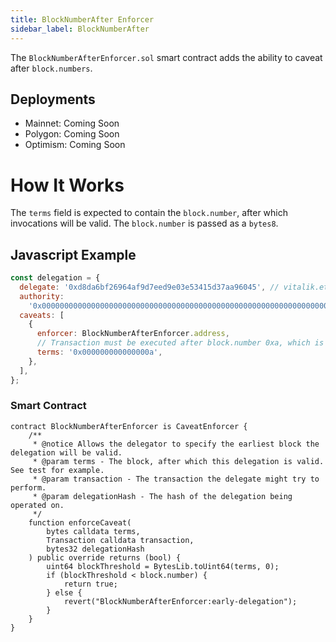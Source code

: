 ```yaml
---
title: BlockNumberAfter Enforcer
sidebar_label: BlockNumberAfter
---
```


The `BlockNumberAfterEnforcer.sol` smart contract adds the ability to caveat after `block.numbers`.

## Deployments

- Mainnet: Coming Soon
- Polygon: Coming Soon
- Optimism: Coming Soon

# How It Works

The `terms` field is expected to contain the `block.number`, after which invocations will be valid. The `block.number` is passed as a `bytes8`.

## Javascript Example

```js
const delegation = {
  delegate: '0xd8da6bf26964af9d7eed9e03e53415d37aa96045', // vitalik.eth
  authority:
    '0x0000000000000000000000000000000000000000000000000000000000000000',
  caveats: [
    {
      enforcer: BlockNumberAfterEnforcer.address,
      // Transaction must be executed after block.number 0xa, which is 10 in decimal format.
      terms: '0x000000000000000a',
    },
  ],
};
```

### Smart Contract

```solidity
contract BlockNumberAfterEnforcer is CaveatEnforcer {
    /**
     * @notice Allows the delegator to specify the earliest block the delegation will be valid.
     * @param terms - The block, after which this delegation is valid. See test for example.
     * @param transaction - The transaction the delegate might try to perform.
     * @param delegationHash - The hash of the delegation being operated on.
     */
    function enforceCaveat(
        bytes calldata terms,
        Transaction calldata transaction,
        bytes32 delegationHash
    ) public override returns (bool) {
        uint64 blockThreshold = BytesLib.toUint64(terms, 0);
        if (blockThreshold < block.number) {
            return true;
        } else {
            revert("BlockNumberAfterEnforcer:early-delegation");
        }
    }
}
```
